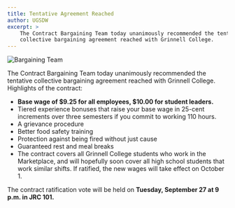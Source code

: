 ```yaml
---
title: Tentative Agreement Reached
author: UGSDW
excerpt: >
    The Contract Bargaining Team today unanimously recommended the tentative
    collective bargaining agreement reached with Grinnell College.
---
```


![Bargaining Team](https://ugsdw.files.wordpress.com/2016/09/bargaining_team_lowres.jpeg)

The Contract Bargaining Team today unanimously recommended the tentative
collective bargaining agreement reached with Grinnell College.  Highlights of
the contract:

 - **Base wage of $9.25 for all employees, $10.00 for student leaders.**
 - Tiered experience bonuses that raise your base wage in 25-cent increments
   over three semesters if you commit to working 110 hours.
 - A grievance procedure
 - Better food safety training
 - Protection against being fired without just cause
 - Guaranteed rest and meal breaks
 - The contract covers all Grinnell College students who work in the
   Marketplace, and will hopefully soon cover all high school students that
   work similar shifts.  If ratified, the new wages will take effect on October 1.

The contract ratification vote will be held on **Tuesday, September 27 at 9 p.m.
in JRC 101.**
